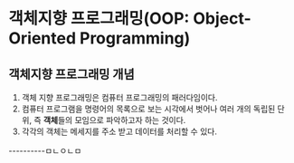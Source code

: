 # 객체지향 프로그래밍(OOP: Object-Oriented Programming)


## 객체지향 프로그래밍 개념

1. 객체 지향 프로그래밍은 컴퓨터 프로그래밍의 패러다임이다.
2. 컴퓨터 프로그램을 명령어의 목록으로 보는 시각에서 벗어나 여러 개의 독립된 단위, 즉 **객체**들의 모임으로 파악하고자 하는 것이다.
3. 각각의 객체는 메세지를 주소 받고 데이터를 처리할 수 있다.

----------ㅁㄴㅇㄴㅁ


